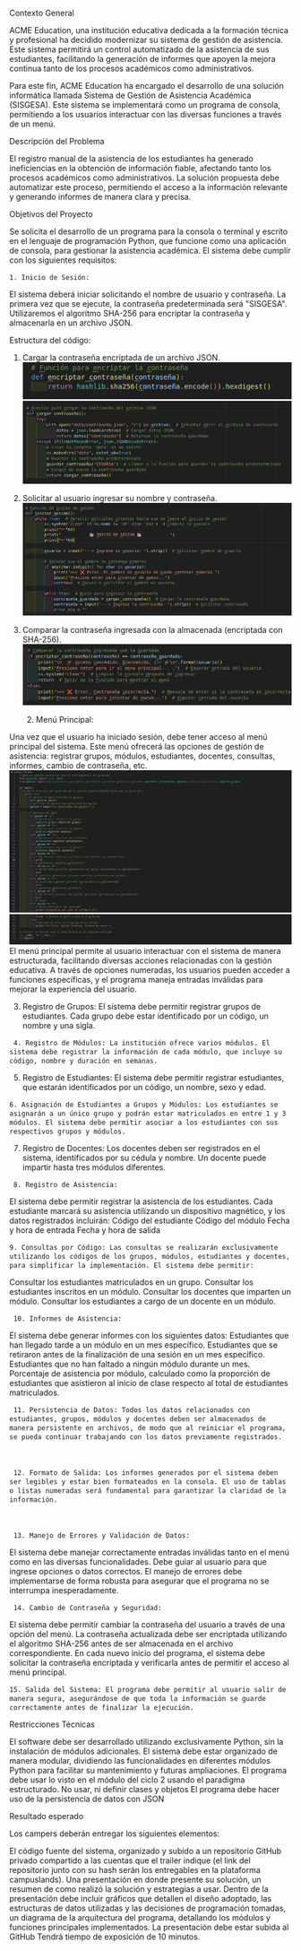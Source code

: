 Contexto General 

ACME Education, una institución educativa dedicada a la formación técnica y profesional ha decidido modernizar su sistema de gestión de asistencia. Este sistema permitirá un control automatizado de la asistencia de sus estudiantes, facilitando la generación de informes que apoyen la mejora continua tanto de los procesos académicos como administrativos. 



Para este fin, ACME Education ha encargado el desarrollo de una solución informática llamada Sistema de Gestión de Asistencia Académica (SISGESA). Este sistema se implementará como un programa de consola, permitiendo a los usuarios interactuar con las diversas funciones a través de un menú. 

  

Descripción del Problema 

El registro manual de la asistencia de los estudiantes ha generado ineficiencias en la obtención de información fiable, afectando tanto los procesos académicos como administrativos. La solución propuesta debe automatizar este proceso, permitiendo el acceso a la información relevante y generando informes de manera clara y precisa. 

  

Objetivos del Proyecto 

Se solicita el desarrollo de un programa para la consola o terminal y escrito en el lenguaje de programación Python, que funcione como una aplicación de consola, para gestionar la asistencia académica. El sistema debe cumplir con los siguientes requisitos: 



	1. Inicio de Sesión: 

El sistema deberá iniciar solicitando el nombre de usuario y contraseña. La primera vez que se ejecute, la contraseña predeterminada será "SISGESA". Utilizaremos el algoritmo SHA-256 para encriptar la contraseña y almacenarla en un archivo JSON.

Estructura del código:

1. Cargar la contraseña encriptada de un archivo JSON.
![alt text](image-1.png)
![alt text](image-3.png)

2. Solicitar al usuario ingresar su nombre y contraseña.
![alt text](image-5.png)
3. Comparar la contraseña ingresada con la almacenada (encriptada con SHA-256).
![alt text](image-6.png)

	2. Menú Principal:

Una vez que el usuario ha iniciado sesión, debe tener acceso al menú principal del sistema. Este menú ofrecerá las opciones de gestión de asistencia: registrar grupos, módulos, estudiantes, docentes, consultas, informes, cambio de contraseña, etc.
![alt text](image-7.png)
![alt text](image-8.png)
El menú principal permite al usuario interactuar con el sistema de manera estructurada, facilitando diversas acciones relacionadas con la gestión educativa. A través de opciones numeradas, los usuarios pueden acceder a funciones específicas, y el programa maneja entradas inválidas para mejorar la experiencia del usuario.


   3. Registro de Grupos: El sistema debe permitir registrar grupos de estudiantes. Cada grupo debe estar identificado por un código, un nombre y una sigla. 


     4. Registro de Módulos: La institución ofrece varios módulos. El sistema debe registrar la información de cada módulo, que incluye su código, nombre y duración en semanas. 



   5. Registro de Estudiantes: El sistema debe permitir registrar estudiantes, que estarán identificados por un código, un nombre, sexo y edad. 



    6. Asignación de Estudiantes a Grupos y Módulos: Los estudiantes se asignarán a un único grupo y podrán estar matriculados en entre 1 y 3 módulos. El sistema debe permitir asociar a los estudiantes con sus respectivos grupos y módulos. 



   7. Registro de Docentes: Los docentes deben ser registrados en el sistema, identificados por su cédula y nombre. Un docente puede impartir hasta tres módulos diferentes. 



     8. Registro de Asistencia: 

El sistema debe permitir registrar la asistencia de los estudiantes. Cada estudiante marcará su asistencia utilizando un dispositivo magnético, y los datos registrados incluirán: 
Código del estudiante 
Código del módulo 
Fecha y hora de entrada 
Fecha y hora de salida 


    9. Consultas por Código: Las consultas se realizarán exclusivamente utilizando los códigos de los grupos, módulos, estudiantes y docentes, para simplificar la implementación. El sistema debe permitir: 



Consultar los estudiantes matriculados en un grupo. 
Consultar los estudiantes inscritos en un módulo. 
Consultar los docentes que imparten un módulo. 
Consultar los estudiantes a cargo de un docente en un módulo. 


     10. Informes de Asistencia: 

El sistema debe generar informes con los siguientes datos: 
Estudiantes que han llegado tarde a un módulo en un mes específico. 
Estudiantes que se retiraron antes de la finalización de una sesión en un mes específico. 
Estudiantes que no han faltado a ningún módulo durante un mes. 
Porcentaje de asistencia por módulo, calculado como la proporción de estudiantes que asistieron al inicio de clase respecto al total de estudiantes matriculados. 


     11. Persistencia de Datos: Todos los datos relacionados con estudiantes, grupos, módulos y docentes deben ser almacenados de manera persistente en archivos, de modo que al reiniciar el programa, se pueda continuar trabajando con los datos previamente registrados. 



     12. Formato de Salida: Los informes generados por el sistema deben ser legibles y estar bien formateados en la consola. El uso de tablas o listas numeradas será fundamental para garantizar la claridad de la información. 



     13. Manejo de Errores y Validación de Datos: 

El sistema debe manejar correctamente entradas inválidas tanto en el menú como en las diversas funcionalidades. Debe guiar al usuario para que ingrese opciones o datos correctos. 
El manejo de errores debe implementarse de forma robusta para asegurar que el programa no se interrumpa inesperadamente. 


     14. Cambio de Contraseña y Seguridad: 

El sistema debe permitir cambiar la contraseña del usuario a través de una opción del menú. La contraseña actualizada debe ser encriptada utilizando el algoritmo SHA-256 antes de ser almacenada en el archivo correspondiente. 
En cada nuevo inicio del programa, el sistema debe solicitar la contraseña encriptada y verificarla antes de permitir el acceso al menú principal. 


    15. Salida del Sistema: El programa debe permitir al usuario salir de manera segura, asegurándose de que toda la información se guarde correctamente antes de finalizar la ejecución. 

  

Restricciones Técnicas 

El software debe ser desarrollado utilizando exclusivamente Python, sin la instalación de módulos adicionales. 
El sistema debe estar organizado de manera modular, dividiendo las funcionalidades en diferentes módulos Python para facilitar su mantenimiento y futuras ampliaciones. 
El programa debe usar lo visto en el módulo del ciclo 2 usando el paradigma estructurado. No usar, ni definir clases y objetos 
El programa debe hacer uso de la persistencia de datos con JSON


Resultado esperado

Los campers deberán entregar los siguientes elementos: 



El código fuente del sistema, organizado y subido a un repositorio GitHub privado compartido a las cuentas que el trailer indique (el link del repositorio junto con su hash serán los entregables en la plataforma campuslands). 
Una presentación en donde presente su solución, un resumen de como realizó la solución y estrategias a usar. Dentro de la presentación debe incluir gráficos que detallen el diseño adoptado, las estructuras de datos utilizadas y las decisiones de programación tomadas, un diagrama de la arquitectura del programa, detallando los módulos y funciones principales implementados.  La presentación debe estar subida al GitHub
Tendrá tiempo de exposición de 10 minutos. 
